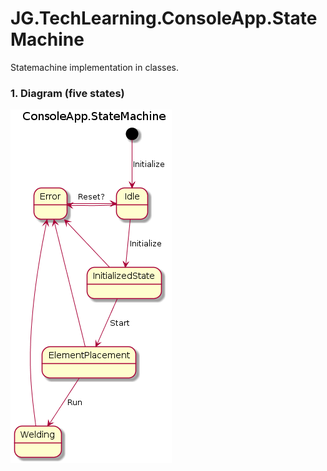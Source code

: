 # JG.TechLearning.ConsoleApp.StateMachine
Statemachine implementation in classes. 




  ### 1. Diagram (five states)
  ![sm](./firstFiveStates_plantuml.png)

